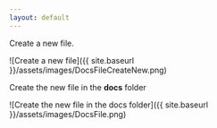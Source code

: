 ```yaml
---
layout: default
---
```


Create a new file.

![Create a new file]({{ site.baseurl }}/assets/images/DocsFileCreateNew.png)

Create the new file in the **docs** folder

![Create the new file in the docs folder]({{ site.baseurl }}/assets/images/DocsFile.png)
